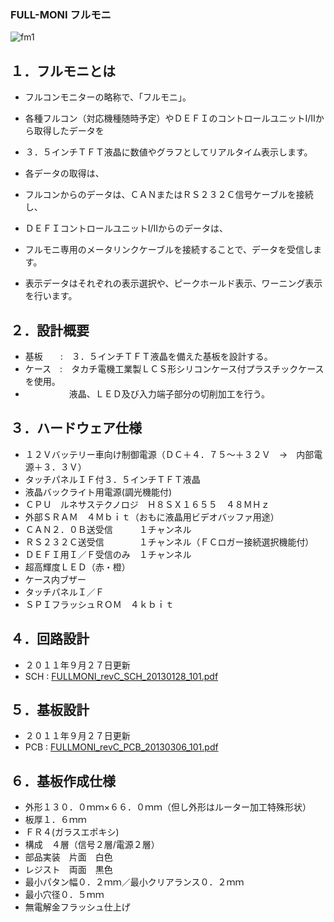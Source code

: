 ### FULL-MONI フルモニ
![fm1](PIC/fm1.png)
## １．フルモニとは
 - フルコンモニターの略称で、「フルモニ」。
 - 各種フルコン（対応機種随時予定）やＤＥＦＩのコントロールユニットⅠ/Ⅱから取得したデータを
 - ３．５インチＴＦＴ液晶に数値やグラフとしてリアルタイム表示します。

 - 各データの取得は、
 - フルコンからのデータは、ＣＡＮまたはＲＳ２３２Ｃ信号ケーブルを接続し、
 - ＤＥＦＩコントロールユニットⅠ/Ⅱからのデータは、
 - フルモニ専用のメータリンクケーブルを接続することで、データを受信します。

 - 表示データはそれぞれの表示選択や、ピークホールド表示、ワーニング表示を行います。

## ２．設計概要
 - 基板　　:　３．５インチＴＦＴ液晶を備えた基板を設計する。
 - ケース　:　タカチ電機工業製ＬＣＳ形シリコンケース付プラスチックケースを使用。
 -  　　　　　液晶、ＬＥＤ及び入力端子部分の切削加工を行う。

## ３．ハードウェア仕様
 - １２Ｖバッテリー車向け制御電源（ＤＣ＋４．７５～＋３２Ｖ　→　内部電源＋３．３Ｖ）
 - タッチパネルＩＦ付３．５インチＴＦＴ液晶
 - 液晶バックライト用電源(調光機能付)
 - ＣＰＵ　ルネサステクノロジ　Ｈ８ＳＸ１６５５　４８ＭＨｚ
 - 外部ＳＲＡＭ　４Ｍｂｉｔ（おもに液晶用ビデオバッファ用途）
 - ＣＡＮ２．０Ｂ送受信　　　１チャンネル
 - ＲＳ２３２Ｃ送受信　　　　１チャンネル（ＦＣロガー接続選択機能付）
 - ＤＥＦＩ用Ｉ／Ｆ受信のみ　１チャンネル
 - 超高輝度ＬＥＤ（赤・橙）
 - ケース内ブザー
 - タッチパネルＩ／Ｆ
 - ＳＰＩフラッシュＲＯＭ　４ｋｂｉｔ

## ４．回路設計
 - ２０１１年９月２７日更新
 - SCH : [FULLMONI_revC_SCH_20130128_101.pdf](https://github.com/tomoya723/FULLMONI-Legacy/blob/4514685d8f7103bcbfc3824f94381c39d037f4da/Hardware/FULLMONI_revC_SCH_20130128_101.pdf)<br>

## ５．基板設計
 - ２０１１年９月２７日更新
 -  PCB : [FULLMONI_revC_PCB_20130306_101.pdf](https://github.com/tomoya723/FULLMONI-Legacy/blob/c4a8cc1ee19b74c6463b97665e4f9444e0cc6ba2/Hardware/FULLMONI_revC_PCB_20130306_101.pdf)<br>

## ６．基板作成仕様
 - 外形１３０．０ｍｍ×６６．０ｍｍ（但し外形はルーター加工特殊形状）
 - 板厚１．６ｍｍ
 - ＦＲ４(ガラスエポキシ)
 - 構成　４層（信号２層/電源２層）
 - 部品実装　片面　白色
 - レジスト　両面　黒色
 - 最小パタン幅０．２ｍｍ／最小クリアランス０．２ｍｍ
 - 最小穴径０．５ｍｍ
 - 無電解金フラッシュ仕上げ
